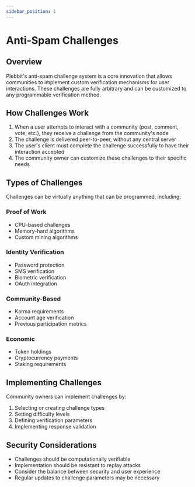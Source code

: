 ```yaml
---
sidebar_position: 1
---
```


# Anti-Spam Challenges

## Overview

Plebbit's anti-spam challenge system is a core innovation that allows communities to implement custom verification mechanisms for user interactions. These challenges are fully arbitrary and can be customized to any programmable verification method.

## How Challenges Work

1. When a user attempts to interact with a community (post, comment, vote, etc.), they receive a challenge from the community's node
2. The challenge is delivered peer-to-peer, without any central server
3. The user's client must complete the challenge successfully to have their interaction accepted
4. The community owner can customize these challenges to their specific needs

## Types of Challenges

Challenges can be virtually anything that can be programmed, including:

### Proof of Work
- CPU-based challenges
- Memory-hard algorithms
- Custom mining algorithms

### Identity Verification
- Password protection
- SMS verification
- Biometric verification
- OAuth integration

### Community-Based
- Karma requirements
- Account age verification
- Previous participation metrics

### Economic
- Token holdings
- Cryptocurrency payments
- Staking requirements

## Implementing Challenges

Community owners can implement challenges by:

1. Selecting or creating challenge types
2. Setting difficulty levels
3. Defining verification parameters
4. Implementing response validation

## Security Considerations

- Challenges should be computationally verifiable
- Implementation should be resistant to replay attacks
- Consider the balance between security and user experience
- Regular updates to challenge parameters may be necessary 